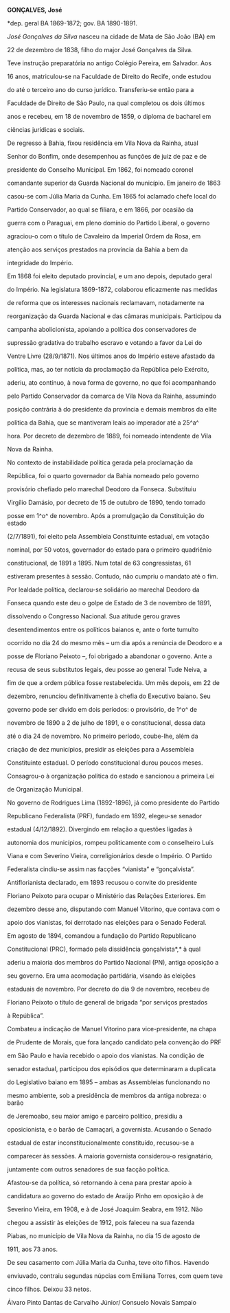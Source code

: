 **GONÇALVES, José**



\*dep. geral BA 1869-1872; gov. BA 1890-1891.



*José Gonçalves da Silva* nasceu na cidade de Mata de São João (BA) em

22 de dezembro de 1838, filho do major José Gonçalves da Silva.



Teve instrução preparatória no antigo Colégio Pereira, em Salvador. Aos

16 anos, matriculou-se na Faculdade de Direito do Recife, onde estudou

do até o terceiro ano do curso jurídico. Transferiu-se então para a

Faculdade de Direito de São Paulo, na qual completou os dois últimos

anos e recebeu, em 18 de novembro de 1859, o diploma de bacharel em

ciências jurídicas e sociais.



De regresso à Bahia, fixou residência em Vila Nova da Rainha, atual

Senhor do Bonfim, onde desempenhou as funções de juiz de paz e de

presidente do Conselho Municipal. Em 1862, foi nomeado coronel

comandante superior da Guarda Nacional do município. Em janeiro de 1863

casou-se com Júlia Maria da Cunha. Em 1865 foi aclamado chefe local do

Partido Conservador, ao qual se filiara, e em 1866, por ocasião da

guerra com o Paraguai, em pleno domínio do Partido Liberal, o governo

agraciou-o com o título de Cavaleiro da Imperial Ordem da Rosa, em

atenção aos serviços prestados na província da Bahia a bem da

integridade do Império.



Em 1868 foi eleito deputado provincial, e um ano depois, deputado geral

do Império. Na legislatura 1869-1872, colaborou eficazmente nas medidas

de reforma que os interesses nacionais reclamavam, notadamente na

reorganização da Guarda Nacional e das câmaras municipais. Participou da

campanha abolicionista, apoiando a política dos conservadores de

supressão gradativa do trabalho escravo e votando a favor da Lei do

Ventre Livre (28/9/1871). Nos últimos anos do Império esteve afastado da

política, mas, ao ter notícia da proclamação da República pelo Exército,

aderiu, ato contínuo, à nova forma de governo, no que foi acompanhando

pelo Partido Conservador da comarca de Vila Nova da Rainha, assumindo

posição contrária à do presidente da província e demais membros da elite

política da Bahia, que se mantiveram leais ao imperador até a 25^a^

hora. Por decreto de dezembro de 1889, foi nomeado intendente de Vila

Nova da Rainha.



No contexto de instabilidade política gerada pela proclamação da

República, foi o quarto governador da Bahia nomeado pelo governo

provisório chefiado pelo marechal Deodoro da Fonseca. Substituiu

Virgílio Damásio, por decreto de 15 de outubro de 1890, tendo tomado

posse em 1^o^ de novembro. Após a promulgação da Constituição do estado

(2/7/1891), foi eleito pela Assembleia Constituinte estadual, em votação

nominal, por 50 votos, governador do estado para o primeiro quadriênio

constitucional, de 1891 a 1895. Num total de 63 congressistas, 61

estiveram presentes à sessão. Contudo, não cumpriu o mandato até o fim.

Por lealdade política, declarou-se solidário ao marechal Deodoro da

Fonseca quando este deu o golpe de Estado de 3 de novembro de 1891,

dissolvendo o Congresso Nacional. Sua atitude gerou graves

desentendimentos entre os políticos baianos e, ante o forte tumulto

ocorrido no dia 24 do mesmo mês – um dia após a renúncia de Deodoro e a

posse de Floriano Peixoto –, foi obrigado a abandonar o governo. Ante a

recusa de seus substitutos legais, deu posse ao general Tude Neiva, a

fim de que a ordem pública fosse restabelecida. Um mês depois, em 22 de

dezembro, renunciou definitivamente à chefia do Executivo baiano. Seu

governo pode ser divido em dois períodos: o provisório, de 1^o^ de

novembro de 1890 a 2 de julho de 1891, e o constitucional, dessa data

até o dia 24 de novembro. No primeiro período, coube-lhe, além da

criação de dez municípios, presidir as eleições para a Assembleia

Constituinte estadual. O período constitucional durou poucos meses.

Consagrou-o à organização política do estado e sancionou a primeira Lei

de Organização Municipal.



No governo de Rodrigues Lima (1892-1896), já como presidente do Partido

Republicano Federalista (PRF), fundado em 1892, elegeu-se senador

estadual (4/12/1892). Divergindo em relação a questões ligadas à

autonomia dos municípios, rompeu politicamente com o conselheiro Luís

Viana e com Severino Vieira, correligionários desde o Império. O Partido

Federalista cindiu-se assim nas facções “vianista” e “gonçalvista”.



Antiflorianista declarado, em 1893 recusou o convite do presidente

Floriano Peixoto para ocupar o Ministério das Relações Exteriores. Em

dezembro desse ano, disputando com Manuel Vitorino, que contava com o

apoio dos vianistas, foi derrotado nas eleições para o Senado Federal.

Em agosto de 1894, comandou a fundação do Partido Republicano

Constitucional (PRC), formado pela dissidência gonçalvista*,* à qual

aderiu a maioria dos membros do Partido Nacional (PN), antiga oposição a

seu governo. Era uma acomodação partidária, visando às eleições

estaduais de novembro. Por decreto do dia 9 de novembro, recebeu de

Floriano Peixoto o título de general de brigada “por serviços prestados

à República”.



Combateu a indicação de Manuel Vitorino para vice-presidente, na chapa

de Prudente de Morais, que fora lançado candidato pela convenção do PRF

em São Paulo e havia recebido o apoio dos vianistas. Na condição de

senador estadual, participou dos episódios que determinaram a duplicata

do Legislativo baiano em 1895 – ambas as Assembleias funcionando no

mesmo ambiente, sob a presidência de membros da antiga nobreza: o barão

de Jeremoabo, seu maior amigo e parceiro político, presidiu a

oposicionista, e o barão de Camaçari, a governista. Acusando o Senado

estadual de estar inconstitucionalmente constituído, recusou-se a

comparecer às sessões. A maioria governista considerou-o resignatário,

juntamente com outros senadores de sua facção política.



Afastou-se da política, só retornando à cena para prestar apoio à

candidatura ao governo do estado de Araújo Pinho em oposição à de

Severino Vieira, em 1908, e à de José Joaquim Seabra, em 1912. Não

chegou a assistir às eleições de 1912, pois faleceu na sua fazenda

Piabas, no município de Vila Nova da Rainha, no dia 15 de agosto de

1911, aos 73 anos.



De seu casamento com Júlia Maria da Cunha, teve oito filhos. Havendo

enviuvado, contraiu segundas núpcias com Emiliana Torres, com quem teve

cinco filhos. Deixou 33 netos.



Álvaro Pinto Dantas de Carvalho Júnior/ Consuelo Novais Sampaio



